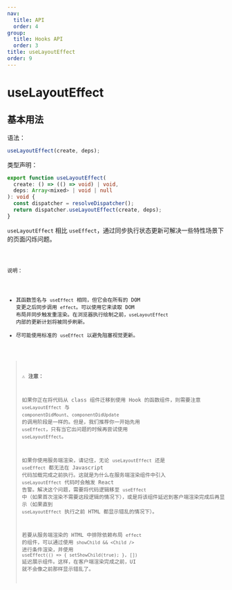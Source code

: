 ```yaml
---
nav:
  title: API
  order: 4
group:
  title: Hooks API
  order: 3
title: useLayoutEffect
order: 9
---
```


# useLayoutEffect

## 基本用法

语法：

```js
useLayoutEffect(create, deps);
```

类型声明：

```ts
export function useLayoutEffect(
  create: () => (() => void) | void,
  deps: Array<mixed> | void | null
): void {
  const dispatcher = resolveDispatcher();
  return dispatcher.useLayoutEffect(create, deps);
}
```

`useLayoutEffect` 相比 `useEffect`，通过同步执行状态更新可解决一些特性场景下的页面闪烁问题。

<code src="../../../example/useLayoutEffect/index.tsx" />

说明：

- 其函数签名与 `useEffect` 相同，但它会在所有的 DOM 变更之后同步调用 `effect`。可以使用它来读取 DOM 布局并同步触发重渲染。在浏览器执行绘制之前，`useLayoutEffect` 内部的更新计划将被同步刷新。
- 尽可能使用标准的 `useEffect` 以避免阻塞视觉更新。

> ⚠️ **注意：**
>
> 如果你正在将代码从 class 组件迁移到使用 Hook 的函数组件，则需要注意 `useLayoutEffect` 与 `componentDidMount`、`componentDidUpdate` 的调用阶段是一样的。但是，我们推荐你一开始先用 `useEffect`，只有当它出问题的时候再尝试使用 `useLayoutEffect`。
>
> 如果你使用服务端渲染，请记住，无论 `useLayoutEffect` 还是 `useEffect` 都无法在 Javascript 代码加载完成之前执行。这就是为什么在服务端渲染组件中引入 `useLayoutEffect` 代码时会触发 React 告警。解决这个问题，需要将代码逻辑移至 `useEffect` 中（如果首次渲染不需要这段逻辑的情况下），或是将该组件延迟到客户端渲染完成后再显示（如果直到 `useLayoutEffect` 执行之前 HTML 都显示错乱的情况下）。
>
> 若要从服务端渲染的 HTML 中排除依赖布局 `effect` 的组件，可以通过使用 `showChild && <Child />` 进行条件渲染，并使用 `useEffect(() => { setShowChild(true); }, [])` 延迟展示组件。这样，在客户端渲染完成之前，UI 就不会像之前那样显示错乱了。
